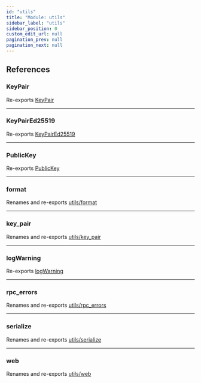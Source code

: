 ```yaml
---
id: "utils"
title: "Module: utils"
sidebar_label: "utils"
sidebar_position: 0
custom_edit_url: null
pagination_prev: null
pagination_next: null
---
```


## References

### KeyPair

Re-exports [KeyPair](../classes/utils_key_pair.KeyPair.md)

___

### KeyPairEd25519

Re-exports [KeyPairEd25519](../classes/utils_key_pair.KeyPairEd25519.md)

___

### PublicKey

Re-exports [PublicKey](../classes/utils_key_pair.PublicKey.md)

___

### format

Renames and re-exports [utils/format](utils_format.md)

___

### key\_pair

Renames and re-exports [utils/key_pair](utils_key_pair.md)

___

### logWarning

Re-exports [logWarning](utils_errors.md#logwarning)

___

### rpc\_errors

Renames and re-exports [utils/rpc_errors](utils_rpc_errors.md)

___

### serialize

Renames and re-exports [utils/serialize](utils_serialize.md)

___

### web

Renames and re-exports [utils/web](utils_web.md)
